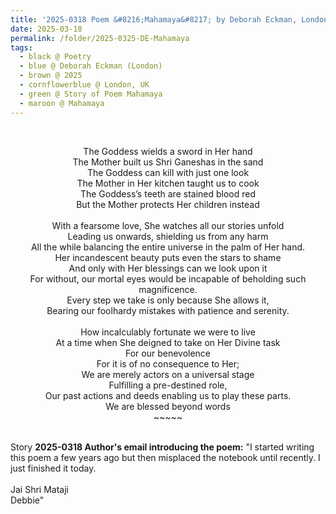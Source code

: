 ```yaml
---
title: '2025-0318 Poem &#8216;Mahamaya&#8217; by Deborah Eckman, London, UK'
date: 2025-03-18
permalink: /folder/2025-0325-DE-Mahamaya
tags:
  - black @ Poetry
  - blue @ Deborah Eckman (London)
  - brown @ 2025
  - cornflowerblue @ London, UK
  - green @ Story of Poem Mahamaya  
  - maroon @ Mahamaya
---
```


<br>

<p style="text-align:center;">
The Goddess wields a sword in Her hand<br>
The Mother built us Shri Ganeshas in the sand<br>
The Goddess can kill with just one look<br>
The Mother in Her kitchen taught us to cook<br>
The Goddess’s teeth are stained blood red<br>
But the Mother protects Her children instead<br> 
<br>
With a fearsome love, She watches all our stories unfold<br>
Leading us onwards, shielding us from any harm<br>
All the while balancing the entire universe in the palm of Her hand.<br>
Her incandescent beauty puts even the stars to shame<br>
And only with Her blessings can we look upon it<br>
For without, our mortal eyes would be incapable of beholding such magnificence.<br>
Every step we take is only because She allows it,<br>
Bearing our foolhardy mistakes with patience and serenity.<br>

 
<br>
How incalculably fortunate we were to live<br>
At a time when She deigned to take on Her Divine task<br>
For our benevolence<br>
For it is of no consequence to Her;<br>
We are merely actors on a universal stage<br>
Fulfilling a pre-destined role,<br>
Our past actions and deeds enabling us to play these parts. 
<br>
We are blessed beyond words<br>
~~~~~</p>

<br>

<wave-list>
<list-title color="DarkSeaGreen" width="25">Story</list-title>
  <list-item color="BlanchedAlmond"  width="280"><b>2025-0318 Author's email introducing the poem:</b> "I started writing this poem a few years ago but then misplaced the notebook until recently. I just finished it today.<br>
<br>
Jai Shri Mataji<br>
Debbie"</list-item>
</wave-list>